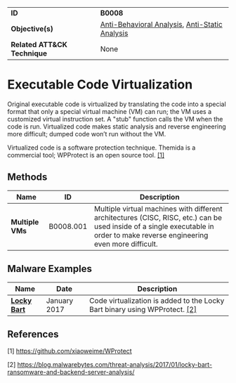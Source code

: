 |||
|---|---|
|**ID**|**B0008**|
|**Objective(s)**|[Anti-Behavioral Analysis](../anti-behavioral-analysis), [Anti-Static Analysis](../anti-static-analysis)|
|**Related ATT&CK Technique**|None|


Executable Code Virtualization
==============================
Original executable code is virtualized by translating the code into a special format that only a special virtual machine (VM) can run; the VM uses a customized virtual instruction set. A "stub" function calls the VM when the code is run. Virtualized code makes static analysis and reverse engineering more difficult; dumped code won’t run without the VM.

Virtualized code is a software protection technique. Themida is a commercial tool; WPProtect is an open source tool. [[1]](#1) 

Methods
-------
|Name|ID|Description|
|---|---|---|
|**Multiple VMs**|B0008.001|Multiple virtual machines with different architectures (CISC, RISC, etc.) can be used inside of a single executable in order to make reverse engineering even more difficult.|

Malware Examples
----------------
|Name|Date|Description|
|---|---|---|
|[**Locky Bart**](../xample-malware/locky-bart.md)|January 2017|Code virtualization is added to the Locky Bart binary using WPProtect. [[2]](#2)|

References
----------
<a name="1">[1]</a> https://github.com/xiaoweime/WProtect

<a name="2">[2]</a> https://blog.malwarebytes.com/threat-analysis/2017/01/locky-bart-ransomware-and-backend-server-analysis/

